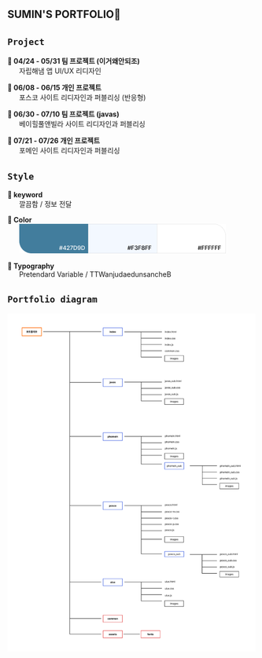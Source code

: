 ## SUMIN'S PORTFOLIO🍉
   
##  `Project`
**🔹 04/24 - 05/31 팀 프로젝트 (이거왜안되조)** <br>&nbsp;&nbsp;&nbsp;&nbsp;&nbsp;&nbsp;자립해냄 앱 UI/UX 리디자인
 
**🔹 06/08 - 06/15 개인 프로젝트** <br>&nbsp;&nbsp;&nbsp;&nbsp;&nbsp;&nbsp;포스코 사이트 리디자인과 퍼블리싱 (반응형)

**🔹 06/30 - 07/10 팀 프로젝트 (javas)** <br>&nbsp;&nbsp;&nbsp;&nbsp;&nbsp;&nbsp;베이힐풀앤빌라 사이트 리디자인과 퍼블리싱
 
**🔹 07/21 - 07/26 개인 프로젝트** <br>&nbsp;&nbsp;&nbsp;&nbsp;&nbsp;&nbsp;포메인 사이트 리디자인과 퍼블리싱
 
##  `Style`
****🔹 keyword****<br>&nbsp;&nbsp;&nbsp;&nbsp;&nbsp;&nbsp;깔끔함 / 정보 전달

****🔹 Color****<br>&nbsp;&nbsp;&nbsp;&nbsp;&nbsp;&nbsp;![index_color](index/images/index_color.png)

****🔹 Typography****<br>&nbsp;&nbsp;&nbsp;&nbsp;&nbsp;&nbsp;Pretendard Variable / TTWanjudaedunsancheB

##  `Portfolio diagram`
![portfolio_diagram](./portfolio_diagram.png)
